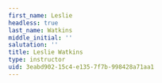 ```yaml
---
first_name: Leslie
headless: true
last_name: Watkins
middle_initial: ''
salutation: ''
title: Leslie Watkins
type: instructor
uid: 3eabd902-15c4-e135-7f7b-998428a71aa1
---
```

